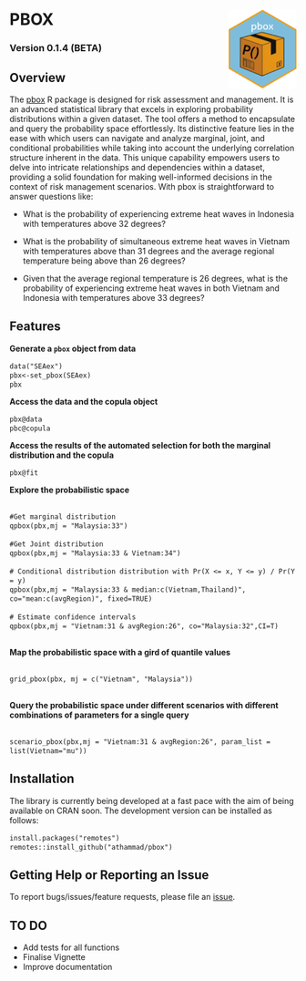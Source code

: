 # PBOX <img src="./other/pboxIcon.png" align="right" height="138"/>

### Version 0.1.4 (BETA)

## Overview

The [pbox](https://github.com/athammad/pbox) R package is designed for risk assessment and management. It is an advanced statistical library that excels in exploring probability distributions within a given dataset. The tool offers a method to encapsulate and query the probability space effortlessly. Its distinctive feature lies in the ease with which users can navigate and analyze marginal, joint, and conditional probabilities while taking into account the underlying correlation structure inherent in the data. This unique capability empowers users to delve into intricate relationships and dependencies within a dataset, providing a solid foundation for making well-informed decisions in the context of risk management scenarios. With pbox is straightforward to answer questions like:

-   What is the probability of experiencing extreme heat waves in Indonesia with temperatures above 32 degrees?

-   What is the probability of simultaneous extreme heat waves in Vietnam with temperatures above than 31 degrees and the average regional temperature being above than 26 degrees?

-   Given that the average regional temperature is 26 degrees, what is the probability of experiencing extreme heat waves in both Vietnam and Indonesia with temperatures above 33 degrees?

## Features

**Generate a `pbox` object from data**

```{r, echo=TRUE, eval=FALSE}
data("SEAex")
pbx<-set_pbox(SEAex)
pbx
```

**Access the data and the copula object**

```{r, echo=TRUE, eval=FALSE}
pbx@data
pbc@copula
```

**Access the results of the automated selection for both the marginal distribution and the copula**

```{r, echo=TRUE, eval=FALSE}
pbx@fit
```

**Explore the probabilistic space**

```{r, echo=TRUE, eval=FALSE}

#Get marginal distribution
qpbox(pbx,mj = "Malaysia:33")

#Get Joint distribution
qpbox(pbx,mj = "Malaysia:33 & Vietnam:34")

# Conditional distribution distribution with Pr(X <= x, Y <= y) / Pr(Y = y)
qpbox(pbx,mj = "Malaysia:33 & median:c(Vietnam,Thailand)", co="mean:c(avgRegion)", fixed=TRUE)

# Estimate confidence intervals
qpbox(pbx,mj = "Vietnam:31 & avgRegion:26", co="Malaysia:32",CI=T)


```

**Map the probabilistic space with a gird of quantile values**

```{r, echo=TRUE, eval=FALSE}

grid_pbox(pbx, mj = c("Vietnam", "Malaysia"))


```

**Query the probabilistic space under different scenarios with different combinations of parameters for a single query**

```{r, echo=TRUE, eval=FALSE}

scenario_pbox(pbx,mj = "Vietnam:31 & avgRegion:26", param_list = list(Vietnam="mu"))

```

## Installation
The library is currently being developed at a fast pace with the aim of being available on CRAN soon. The development version can be installed as follows:
```         
install.packages("remotes")
remotes::install_github("athammad/pbox")
```

## Getting Help or Reporting an Issue

To report bugs/issues/feature requests, please file an [issue](https://github.com/athammad/pbox/issues/).

## TO DO


-   Add tests for all functions
-   Finalise Vignette
-   Improve documentation


